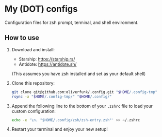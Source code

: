 # My (DOT) configs

Configuration files for zsh prompt, terminal, and shell environment.

## How to use

1. Download and install:

    - Starship: <https://starship.rs/>
    - Antidote: <https://antidote.sh/>

    (This assumes you have zsh installed and set as your default shell)

2. Clone this repository:

    ```sh
    git clone git@github.com:oliverfunk/.config.git "$HOME/.config-tmp" && \
    rsync -a "$HOME/.config-tmp/" "$HOME/.config/"
    ```

3. Append the following line to the bottom of your `.zshrc` file to load your custom configuration:

    ```sh
    echo -e '\n. "$HOME/.config/zsh/zsh-entry.zsh"' >> ~/.zshrc
    ```

4. Restart your terminal and enjoy your new setup!

